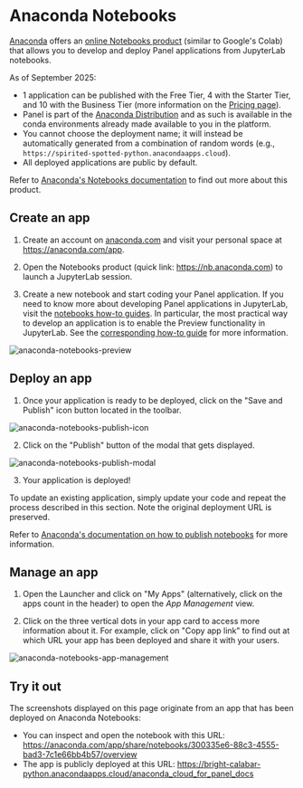 # Anaconda Notebooks

[Anaconda](https://www.anaconda.com/) offers an [online Notebooks product](https://www.anaconda.com/products/notebooks) (similar to Google's Colab) that allows you to develop and deploy Panel applications from JupyterLab notebooks.

As of September 2025:

- 1 application can be published with the Free Tier, 4 with the Starter Tier, and 10 with the Business Tier (more information on the [Pricing page](https://www.anaconda.com/pricing)).
- Panel is part of the [Anaconda Distribution](https://www.anaconda.com/docs/getting-started/anaconda/main) and as such is available in the conda environments already made available to you in the platform.
- You cannot choose the deployment name; it will instead be automatically generated from a combination of random words (e.g., `https://spirited-spotted-python.anacondaapps.cloud`).
- All deployed applications are public by default.

Refer to [Anaconda's Notebooks documentation](https://www.anaconda.com/docs/tools/anaconda-notebooks/getting-started) to find out more about this product.

## Create an app

1. Create an account on [anaconda.com](https://www.anaconda.com/) and visit your personal space at https://anaconda.com/app.

2. Open the Notebooks product (quick link: https://nb.anaconda.com) to launch a JupyterLab session.

3. Create a new notebook and start coding your Panel application. If you need to know more about developing Panel applications in JupyterLab, visit the [notebooks how-to guides](../notebook/index.md). In particular, the most practical way to develop an application is to enable the Preview functionality in JupyterLab. See the [corresponding how-to guide](../notebook/jupyterlabpreview.md) for more information.

![anaconda-notebooks-preview](https://assets.holoviz.org/panel/how_to/deployment/anaconda_notebooks/anaconda_notebooks_preview.png)

## Deploy an app

1. Once your application is ready to be deployed, click on the "Save and Publish" icon button located in the toolbar.

![anaconda-notebooks-publish-icon](https://assets.holoviz.org/panel/how_to/deployment/anaconda_notebooks/anaconda_notebooks_publish_icon.png)

2. Click on the "Publish" button of the modal that gets displayed.

![anaconda-notebooks-publish-modal](https://assets.holoviz.org/panel/how_to/deployment/anaconda_notebooks/anaconda_notebooks_publish_modal.png)

3. Your application is deployed!

To update an existing application, simply update your code and repeat the process described in this section. Note the original deployment URL is preserved.

Refer to [Anaconda's documentation on how to publish notebooks](https://www.anaconda.com/docs/tools/anaconda-notebooks/publishing-notebooks) for more information.

## Manage an app

1. Open the Launcher and click on "My Apps" (alternatively, click on the apps count in the header) to open the *App Management* view.

2. Click on the three vertical dots in your app card to access more information about it. For example, click on "Copy app link" to find out at which URL your app has been deployed and share it with your users.

![anaconda-notebooks-app-management](https://assets.holoviz.org/panel/how_to/deployment/anaconda_notebooks/anaconda_notebooks_app_management.png)

## Try it out

The screenshots displayed on this page originate from an app that has been deployed on Anaconda Notebooks:

- You can inspect and open the notebook with this URL: https://anaconda.com/app/share/notebooks/300335e6-88c3-4555-bad3-7c1e66bb4b57/overview
- The app is publicly deployed at this URL: https://bright-calabar-python.anacondaapps.cloud/anaconda_cloud_for_panel_docs
